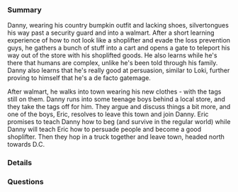 ### Summary
Danny, wearing his country bumpkin outfit and lacking shoes, silvertongues his way past a security guard and into a walmart. After a short learning experience of how to not look like a shoplifter and evade the loss prevention guys, he gathers a bunch of stuff into a cart and opens a gate to teleport his way out of the store with his shoplifted goods. He also learns while he's there that humans are complex, unlike he's been told through his family. Danny also learns that he's really good at persuasion, similar to Loki, further proving to himself that he's a de facto gatemage.

After walmart, he walks into town wearing his new clothes - with the tags still on them. Danny runs into some teenage boys behind a local store, and they take the tags off for him. They argue and discuss things a bit more, and one of the boys, Eric, resolves to leave this town and join Danny. Eric promises to teach Danny how to beg (and survive in the regular world) while Danny will teach Eric how to persuade people and become a good shoplifter. Then they hop in a truck together and leave town, headed north towards D.C.


### Details



### Questions
